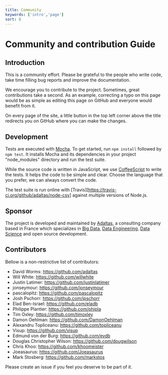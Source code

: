 ```yaml
---
title: Community
keywords: ['intro','page']
sort: 8
---
```


# Community and contribution Guide

## Introduction

This is a community effort. Please be grateful to the people who write code, take time filling bug reports and improve the documentation.

We encourage you to contribute to the project. Sometimes, great contributions take a second. As an example, correcting a typo on this page would be as simple as editing this page on GitHub and everyone would benefit from it.

On every page of the site, a little button in the top left corner above the title redirects you on GitHub where you can make the changes.

## Development

Tests are executed with [Mocha](https://mochajs.org/). To get started, run `npm install` followed by `npm test`. It installs Mocha and its dependencies in your project "node_modules" directory and run the test suite.

While the source code is written in JavaScript, we use [CoffeeScript](https://coffeescript.org/) to write the tests. It helps the code to be simple and clear. Choose the language that you prefer, we can always convert the code.

The test suite is run online with [Travis][https://travis-ci.org/github/adaltas/node-csv] against multiple versions of Node.js.

## Sponsor

The project is developed and maintained by [Adaltas](https://www.adaltas.com), a consulting company based in France which specializes in [Big Data](https://www.adaltas.com/en/skills/big-data/), [Data Engineering](https://www.adaltas.com/en/skills/data-engineering/), [Data Science](https://www.adaltas.com/en/skills/data-science/) and open source development.

## Contributors

Bellow is a non-restrictive list of contributors:

*   David Worms: <https://github.com/adaltas>
*   Will White: <https://github.com/willwhite>
*   Justin Latimer: <https://github.com/justinlatimer>
*   jonseymour: <https://github.com/jonseymour>
*   pascalopitz: <https://github.com/pascalopitz>
*   Josh Pschorr: <https://github.com/jpschorr>
*   Elad Ben-Israel: <https://github.com/eladb>
*   Philippe Plantier: <https://github.com/phipla>
*   Tim Oxley: <https://github.com/timoxley>
*   Damon Oehlman: <https://github.com/DamonOehlman>
*   Alexandru Topliceanu: <https://github.com/topliceanu>
*   Visup: <https://github.com/visup>
*   Edmund von der Burg: <https://github.com/evdb>
*   Douglas Christopher Wilson: <https://github.com/dougwilson>
*   Chris Khoo: <https://github.com/khoomeister>
*   Joeasaurus: <https://github.com/Joeasaurus>
*   Mark Stosberg: <https://github.com/markstos>

Please create an issue if you feel you deserve to be part of it.
